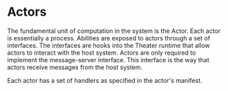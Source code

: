 # Actors

The fundamental unit of computation in the system is the Actor. Each actor is essentially a process. Abilities are exposed to actors through a set of interfaces. The interfaces are hooks into the Theater runtime that allow actors to interact with the host system. Actors are only required to implement the message-server interface. This interface is the way that actors receive messages from the host system.

Each actor has a set of handlers as specified in the actor's manifest.

